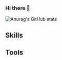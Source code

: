 ### Hi there 👋

![Anurag's GitHub stats](https://github-readme-stats.vercel.app/api?username=raeunlee&show_icons=true&theme=radical)
<!--
**raeunlee/raeunlee** is a ✨ _special_ ✨ repository because its `README.md` (this file) appears on your GitHub profile.

Here are some ideas to get you started:

- 🔭 I’m currently working on ...
- 🌱 I’m currently learning ...
- 👯 I’m looking to collaborate on ...
- 🤔 I’m looking for help with ...
- 💬 Ask me about ...
- 📫 How to reach me: ...
- 😄 Pronouns: ...
- ⚡ Fun fact: ...
-->

## Skills


## Tools
